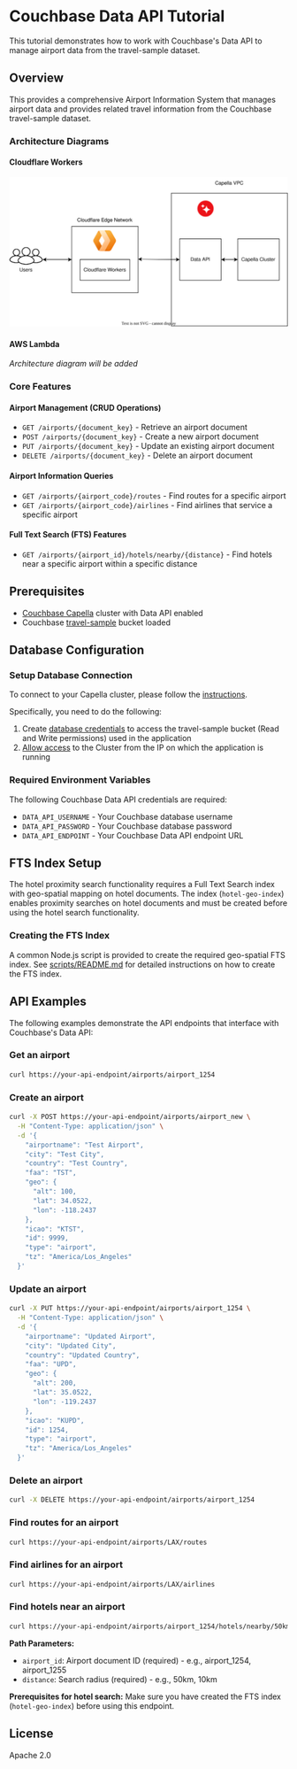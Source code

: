 # Couchbase Data API Tutorial

This tutorial demonstrates how to work with Couchbase's Data API to manage airport data from the travel-sample dataset.

## Overview

This provides a comprehensive Airport Information System that manages airport data and provides related travel information from the Couchbase travel-sample dataset.

### Architecture Diagrams

#### Cloudflare Workers
![Cloudflare Workers Architecture](./assets/cloudflare-workers.svg)

#### AWS Lambda
*Architecture diagram will be added*

### Core Features

#### Airport Management (CRUD Operations)
- `GET /airports/{document_key}` - Retrieve an airport document
- `POST /airports/{document_key}` - Create a new airport document
- `PUT /airports/{document_key}` - Update an existing airport document
- `DELETE /airports/{document_key}` - Delete an airport document

#### Airport Information Queries
- `GET /airports/{airport_code}/routes` - Find routes for a specific airport
- `GET /airports/{airport_code}/airlines` - Find airlines that service a specific airport

#### Full Text Search (FTS) Features
- `GET /airports/{airport_id}/hotels/nearby/{distance}` - Find hotels near a specific airport within a specific distance

## Prerequisites

- [Couchbase Capella](https://www.couchbase.com/products/capella/) cluster with Data API enabled
- Couchbase [travel-sample](https://docs.couchbase.com/dotnet-sdk/current/ref/travel-app-data-model.html) bucket loaded

## Database Configuration

### Setup Database Connection
To connect to your Capella cluster, please follow the [instructions](https://docs.couchbase.com/cloud/get-started/connect.html).

Specifically, you need to do the following:

1. Create [database credentials](https://docs.couchbase.com/cloud/clusters/manage-database-users.html) to access the travel-sample bucket (Read and Write permissions) used in the application
2. [Allow access](https://docs.couchbase.com/cloud/clusters/allow-ip-address.html) to the Cluster from the IP on which the application is running

### Required Environment Variables
The following Couchbase Data API credentials are required:
- `DATA_API_USERNAME` - Your Couchbase database username
- `DATA_API_PASSWORD` - Your Couchbase database password  
- `DATA_API_ENDPOINT` - Your Couchbase Data API endpoint URL

## FTS Index Setup

The hotel proximity search functionality requires a Full Text Search index with geo-spatial mapping on hotel documents. The index (`hotel-geo-index`) enables proximity searches on hotel documents and must be created before using the hotel search functionality.

### Creating the FTS Index

A common Node.js script is provided to create the required geo-spatial FTS index. See [scripts/README.md](./scripts/README.md) for detailed instructions on how to create the FTS index.



## API Examples

The following examples demonstrate the API endpoints that interface with Couchbase's Data API:

### Get an airport
```bash
curl https://your-api-endpoint/airports/airport_1254
```

### Create an airport
```bash
curl -X POST https://your-api-endpoint/airports/airport_new \
  -H "Content-Type: application/json" \
  -d '{
    "airportname": "Test Airport",
    "city": "Test City",
    "country": "Test Country",
    "faa": "TST",
    "geo": {
      "alt": 100,
      "lat": 34.0522,
      "lon": -118.2437
    },
    "icao": "KTST",
    "id": 9999,
    "type": "airport",
    "tz": "America/Los_Angeles"
  }'
```

### Update an airport
```bash
curl -X PUT https://your-api-endpoint/airports/airport_1254 \
  -H "Content-Type: application/json" \
  -d '{
    "airportname": "Updated Airport",
    "city": "Updated City",
    "country": "Updated Country",
    "faa": "UPD",
    "geo": {
      "alt": 200,
      "lat": 35.0522,
      "lon": -119.2437
    },
    "icao": "KUPD",
    "id": 1254,
    "type": "airport",
    "tz": "America/Los_Angeles"
  }'
```

### Delete an airport
```bash
curl -X DELETE https://your-api-endpoint/airports/airport_1254
```

### Find routes for an airport
```bash
curl https://your-api-endpoint/airports/LAX/routes
```

### Find airlines for an airport
```bash
curl https://your-api-endpoint/airports/LAX/airlines
```

### Find hotels near an airport
```bash
curl https://your-api-endpoint/airports/airport_1254/hotels/nearby/50km
```

**Path Parameters:**
- `airport_id`: Airport document ID (required) - e.g., airport_1254, airport_1255
- `distance`: Search radius (required) - e.g., 50km, 10km

**Prerequisites for hotel search:** Make sure you have created the FTS index (`hotel-geo-index`) before using this endpoint.

## License

Apache 2.0